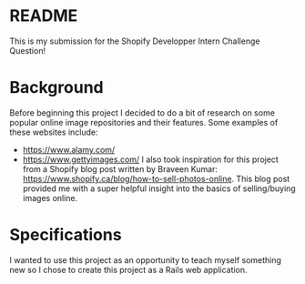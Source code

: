 # README
This is my submission for the Shopify Developper Intern Challenge Question!

# Background
Before beginning this project I decided to do a bit of research on some popular online image repositories and their features. Some examples of these websites include:

- https://www.alamy.com/
- https://www.gettyimages.com/
I also took inspiration for this project from a Shopify blog post written by Braveen Kumar: https://www.shopify.ca/blog/how-to-sell-photos-online. This blog post provided me with a super helpful insight into the basics of selling/buying images online.

# Specifications
I wanted to use this project as an opportunity to teach myself something new so I chose to create this project as a Rails web application.
